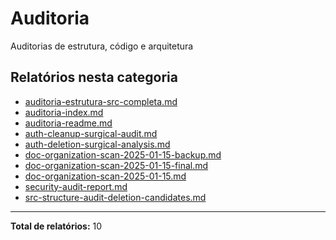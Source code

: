 # Auditoria

Auditorias de estrutura, código e arquitetura

## Relatórios nesta categoria

- [auditoria-estrutura-src-completa.md](./auditoria-estrutura-src-completa.md)
- [auditoria-index.md](./auditoria-index.md)
- [auditoria-readme.md](./auditoria-readme.md)
- [auth-cleanup-surgical-audit.md](./auth-cleanup-surgical-audit.md)
- [auth-deletion-surgical-analysis.md](./auth-deletion-surgical-analysis.md)
- [doc-organization-scan-2025-01-15-backup.md](./doc-organization-scan-2025-01-15-backup.md)
- [doc-organization-scan-2025-01-15-final.md](./doc-organization-scan-2025-01-15-final.md)
- [doc-organization-scan-2025-01-15.md](./doc-organization-scan-2025-01-15.md)
- [security-audit-report.md](./security-audit-report.md)
- [src-structure-audit-deletion-candidates.md](./src-structure-audit-deletion-candidates.md)

---

**Total de relatórios:** 10
